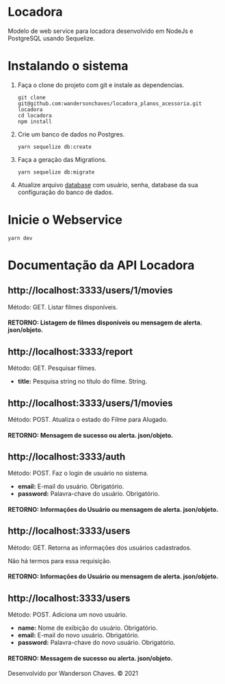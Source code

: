 # Locadora

Modelo de web service para locadora desenvolvido em NodeJs e PostgreSQL usando Sequelize.

# Instalando o sistema
1) Faça o clone do projeto com git e instale as dependencias.
   ```
   git clone git@github.com:wandersonchaves/locadora_planos_acessoria.git locadora
   cd locadora
   npm install
   ```

1) Crie um banco de dados no Postgres.
   ```
   yarn sequelize db:create
   ```

2) Faça a geração das Migrations.
   ```
   yarn sequelize db:migrate
   ```

3) Atualize arquivo [database](./src/config/database.js) com usuário, senha, database da sua configuração do banco de dados.

# Inicie o Webservice

```
yarn dev
```

# Documentação da API Locadora

## http://localhost:3333/users/1/movies
Método: GET. Listar filmes disponíveis.

#### RETORNO: Listagem de filmes disponíveis ou mensagem de alerta. json/objeto.

## http://localhost:3333/report
Método: GET. Pesquisar filmes.

- __title:__ Pesquisa string no título do filme. String.

## http://localhost:3333/users/1/movies
Método: POST. Atualiza o estado do Filme para Alugado.

#### RETORNO: Mensagem de sucesso ou alerta. json/objeto.

## http://localhost:3333/auth
Método: POST. Faz o login de usuário no sistema.

- __email:__ E-mail do usuário. Obrigatório.
- __password:__ Palavra-chave do usuário.  Obrigatório.

#### RETORNO: Informações do Usuário ou mensagem de alerta. json/objeto.

## http://localhost:3333/users
Método: GET. Retorna as informações dos usuários cadastrados.

Não há termos para essa requisição.

#### RETORNO: Informações do Usuário ou mensagem de alerta. json/objeto.

## http://localhost:3333/users
Método: POST. Adiciona um novo usuário.

- __name:__ Nome de exibição do usuário. Obrigatório.
- __email:__ E-mail do novo usuário. Obrigatório.
- __password:__ Palavra-chave do novo usuário. Obrigatório.

#### RETORNO: Messagem de sucesso ou alerta. json/objeto.

Desenvolvido por Wanderson Chaves. &copy; 2021